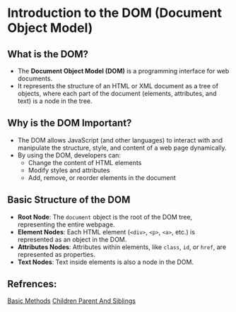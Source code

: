 # Introduction to the DOM (Document Object Model)

## What is the DOM?
- The **Document Object Model (DOM)** is a programming interface for web documents.
- It represents the structure of an HTML or XML document as a tree of objects, where each part of the document (elements, attributes, and text) is a node in the tree.

## Why is the DOM Important?
- The DOM allows JavaScript (and other languages) to interact with and manipulate the structure, style, and content of a web page dynamically.
- By using the DOM, developers can:
  - Change the content of HTML elements
  - Modify styles and attributes
  - Add, remove, or reorder elements in the document

## Basic Structure of the DOM
- **Root Node**: The `document` object is the root of the DOM tree, representing the entire webpage.
- **Element Nodes**: Each HTML element (`<div>`, `<p>`, `<a>`, etc.) is represented as an object in the DOM.
- **Attributes Nodes**: Attributes within elements, like `class`, `id`, or `href`, are represented as properties.
- **Text Nodes**: Text inside elements is also a node in the DOM.

## Refrences:
[Basic Methods](https://github.com/Dipakxettri/FullStackWebDev/blob/c56d4a9884681dfaa12d3e5a85d080a8d71ddfd0/WebDevelopment/frontend-development/Javascript/Stage07_DOM/00BasicMethods/00BasicMeths.md)
[Children Parent And Siblings](https://github.com/Dipakxettri/FullStackWebDev/blob/a0a026a5612280b923a461f8cde929d4e549c75b/WebDevelopment/frontend-development/Javascript/Stage07_DOM/01Children_ParentAndSiblings/00ChildrenParentAndSiblings.md)